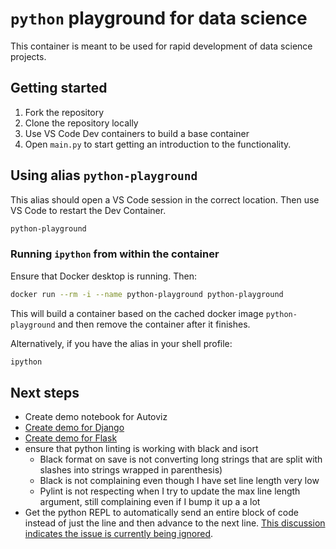<!-- markdownlint-disable MD029 -->

# `python` playground for data science

This container is meant to be used for rapid development of data science projects.

## Getting started

1. Fork the repository
2. Clone the repository locally
3. Use VS Code Dev containers to build a base container
4. Open `main.py` to start getting an introduction to the functionality.

## Using alias `python-playground`

This alias should open a VS Code session in the correct location. Then use VS Code to restart the Dev Container.

```sh
python-playground
```

### Running `ipython` from within the container

Ensure that Docker desktop is running. Then:

```sh
docker run --rm -i --name python-playground python-playground
```

This will build a container based on the cached docker image `python-playground` and then remove the container after it finishes.

Alternatively, if you have the alias in your shell profile:

```sh
ipython
```

## Next steps

- Create demo notebook for Autoviz
- [Create demo for Django](https://code.visualstudio.com/docs/python/tutorial-django)
- [Create demo for Flask](https://code.visualstudio.com/docs/python/tutorial-flask)
- ensure that python linting is working with black and isort
  - Black format on save is not converting long strings that are split with slashes into strings wrapped in parenthesis)
  - Black is not complaining even though I have set line length very low
  - Pylint is not respecting when I try to update the max line length argument, still complaining even if I bump it up a a lot
- Get the python REPL to automatically send an entire block of code instead of just the line and then advance to the next line. [This discussion indicates the issue is currently being ignored](https://github.com/microsoft/vscode-python/issues/18105).
